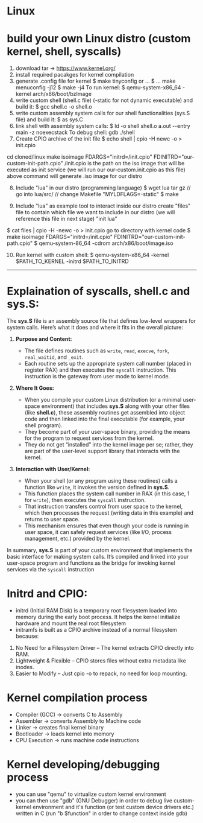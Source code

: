 # Linux


# build your own Linux distro (custom kernel, shell, syscalls)
1. download tar -> https://www.kernel.org/
2. install required pacakges for kernel compilation
3. generate .config file for kernel 
$ make tinyconfig or ... 
$ ... make menuconfig -j12
$ make -j4
To run kernel:
$ qemu-system-x86_64 -kernel arch/x86/boot/bzImage
4. write custom shell (shell.c file) (-static for not dynamic executable) and build it:
$ gcc shell.c -o shell.o
5. write custom assembly system calls for our shell functionalities (sys.S file) and build it:
$ as sys.C
6. link shell with assembly system calls:
$ ld -o shell shell.o a.out --entry main -z noexecstack
To debug shell:
gdb ./shell
7. Create CPIO archive of the init file 
$ echo shell | cpio -H newc -o > init.cpio

cd cloned/linux
make isoimage FDARGS="initrd=/init.cpio" FDINITRD="our-custom-init-path.cpio"
/init.cpio is the path on the iso image that will be executed as init service (we will run our our-custom.init.cpio as this file)
above command will generate .iso image for our distro

8. Include "lua" in our distro (programming language)
$ wget lua tar gz
// go into lua/src/
// change Makefile "MYLDFLAGS=-static"
$ make

9. Include "lua" as example tool to interact inside our distro
create "files" file to contain which file we want to include in our distro (we will reference this file in next stage)
"init
lua"

$ cat files | cpio -H -newc -o > init.cpio
go to directory with kernel code
$ make isoimage FDARGS="initrd=/init.cpio" FDINITRD="our-custom-init-path.cpio"
$ qemu-system-86_64 -cdrom arch/x86/boot/image.iso

10. Run kernel with custom shell:
$ qemu-system-x86_64 -kernel $PATH_TO_KERNEL -initrd $PATH_TO_INITRD

---     


# Explaination of syscalls, shell.c and sys.S:

The **sys.S** file is an assembly source file that defines low-level wrappers for system calls. Here’s what it does and where it fits in the overall picture:

1. **Purpose and Content:**  
   - The file defines routines such as `write`, `read`, `execve`, `fork`, `real_waitid`, and `_exit`.  
   - Each routine sets up the appropriate system call number (placed in register RAX) and then executes the `syscall` instruction. This instruction is the gateway from user mode to kernel mode.

2. **Where It Goes:**  
   - When you compile your custom Linux distribution (or a minimal user-space environment) that includes **sys.S** along with your other files (like **shell.c**), these assembly routines get assembled into object code and then linked into the final executable (for example, your shell program).
   - They become part of your user-space binary, providing the means for the program to request services from the kernel.
   - They do not get “installed” into the kernel image per se; rather, they are part of the user-level support library that interacts with the kernel.

3. **Interaction with User/Kernel:**  
   - When your shell (or any program using these routines) calls a function like `write`, it invokes the version defined in **sys.S**.  
   - This function places the system call number in RAX (in this case, 1 for `write`), then executes the `syscall` instruction.  
   - That instruction transfers control from user space to the kernel, which then processes the request (writing data in this example) and returns to user space.
   - This mechanism ensures that even though your code is running in user space, it can safely request services (like I/O, process management, etc.) provided by the kernel.

In summary, **sys.S** is part of your custom environment that implements the basic interface for making system calls. It’s compiled and linked into your user-space program and functions as the bridge for invoking kernel services via the `syscall` instruction

# Initrd and CPIO:
- initrd (Initial RAM Disk) is a temporary root filesystem loaded into memory during the early boot process. It helps the kernel initialize hardware and mount the real root filesystem
- initramfs is built as a CPIO archive instead of a normal filesystem because:
 1) No Need for a Filesystem Driver – The kernel extracts CPIO directly into RAM.
 2) Lightweight & Flexible – CPIO stores files without extra metadata like inodes.
 3) Easier to Modify – Just cpio -o to repack, no need for loop mounting.




# Kernel compilation process
- Compiler (GCC) -> converts C to Assembly 
- Assembler -> converts Assembly to Machine code
- Linker -> creates final kernel binary
- Bootloader -> loads kernel into memory
- CPU Execution -> runs machine code instructions


# Kernel developing/debugging process
- you can use "qemu" to virtualize custom kernel environment
- you can then use "gdb" (GNU Debugger) in order to debug live custom-kernel environment and it's function (or test custom device drivers etc.) written in C (run "b $function" in order to change context inside gdb) 
